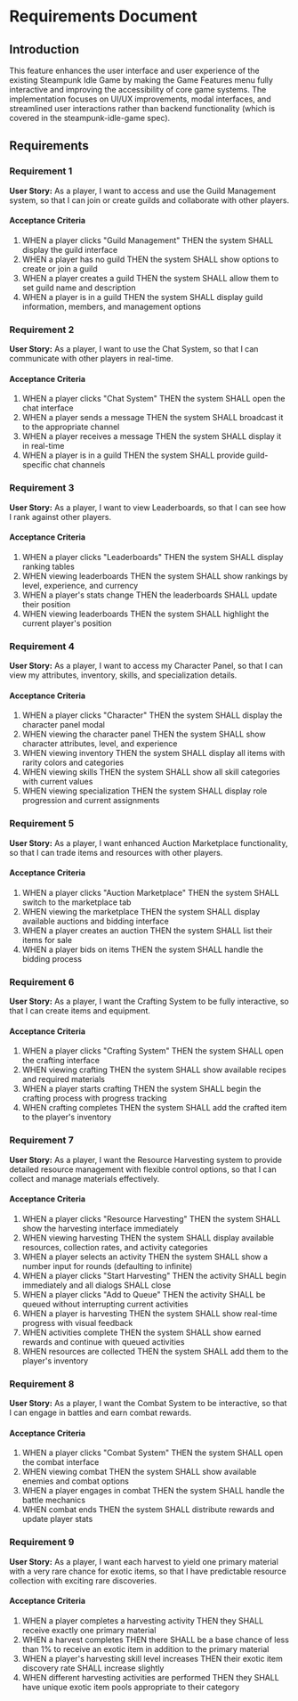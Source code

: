 # Requirements Document

## Introduction

This feature enhances the user interface and user experience of the existing Steampunk Idle Game by making the Game Features menu fully interactive and improving the accessibility of core game systems. The implementation focuses on UI/UX improvements, modal interfaces, and streamlined user interactions rather than backend functionality (which is covered in the steampunk-idle-game spec).

## Requirements

### Requirement 1

**User Story:** As a player, I want to access and use the Guild Management system, so that I can join or create guilds and collaborate with other players.

#### Acceptance Criteria

1. WHEN a player clicks "Guild Management" THEN the system SHALL display the guild interface
2. WHEN a player has no guild THEN the system SHALL show options to create or join a guild
3. WHEN a player creates a guild THEN the system SHALL allow them to set guild name and description
4. WHEN a player is in a guild THEN the system SHALL display guild information, members, and management options

### Requirement 2

**User Story:** As a player, I want to use the Chat System, so that I can communicate with other players in real-time.

#### Acceptance Criteria

1. WHEN a player clicks "Chat System" THEN the system SHALL open the chat interface
2. WHEN a player sends a message THEN the system SHALL broadcast it to the appropriate channel
3. WHEN a player receives a message THEN the system SHALL display it in real-time
4. WHEN a player is in a guild THEN the system SHALL provide guild-specific chat channels

### Requirement 3

**User Story:** As a player, I want to view Leaderboards, so that I can see how I rank against other players.

#### Acceptance Criteria

1. WHEN a player clicks "Leaderboards" THEN the system SHALL display ranking tables
2. WHEN viewing leaderboards THEN the system SHALL show rankings by level, experience, and currency
3. WHEN a player's stats change THEN the leaderboards SHALL update their position
4. WHEN viewing leaderboards THEN the system SHALL highlight the current player's position

### Requirement 4

**User Story:** As a player, I want to access my Character Panel, so that I can view my attributes, inventory, skills, and specialization details.

#### Acceptance Criteria

1. WHEN a player clicks "Character" THEN the system SHALL display the character panel modal
2. WHEN viewing the character panel THEN the system SHALL show character attributes, level, and experience
3. WHEN viewing inventory THEN the system SHALL display all items with rarity colors and categories
4. WHEN viewing skills THEN the system SHALL show all skill categories with current values
5. WHEN viewing specialization THEN the system SHALL display role progression and current assignments

### Requirement 5

**User Story:** As a player, I want enhanced Auction Marketplace functionality, so that I can trade items and resources with other players.

#### Acceptance Criteria

1. WHEN a player clicks "Auction Marketplace" THEN the system SHALL switch to the marketplace tab
2. WHEN viewing the marketplace THEN the system SHALL display available auctions and bidding interface
3. WHEN a player creates an auction THEN the system SHALL list their items for sale
4. WHEN a player bids on items THEN the system SHALL handle the bidding process

### Requirement 6

**User Story:** As a player, I want the Crafting System to be fully interactive, so that I can create items and equipment.

#### Acceptance Criteria

1. WHEN a player clicks "Crafting System" THEN the system SHALL open the crafting interface
2. WHEN viewing crafting THEN the system SHALL show available recipes and required materials
3. WHEN a player starts crafting THEN the system SHALL begin the crafting process with progress tracking
4. WHEN crafting completes THEN the system SHALL add the crafted item to the player's inventory

### Requirement 7

**User Story:** As a player, I want the Resource Harvesting system to provide detailed resource management with flexible control options, so that I can collect and manage materials effectively.

#### Acceptance Criteria

1. WHEN a player clicks "Resource Harvesting" THEN the system SHALL show the harvesting interface immediately
2. WHEN viewing harvesting THEN the system SHALL display available resources, collection rates, and activity categories
3. WHEN a player selects an activity THEN the system SHALL show a number input for rounds (defaulting to infinite)
4. WHEN a player clicks "Start Harvesting" THEN the activity SHALL begin immediately and all dialogs SHALL close
5. WHEN a player clicks "Add to Queue" THEN the activity SHALL be queued without interrupting current activities
6. WHEN a player is harvesting THEN the system SHALL show real-time progress with visual feedback
7. WHEN activities complete THEN the system SHALL show earned rewards and continue with queued activities
8. WHEN resources are collected THEN the system SHALL add them to the player's inventory

### Requirement 8

**User Story:** As a player, I want the Combat System to be interactive, so that I can engage in battles and earn combat rewards.

#### Acceptance Criteria

1. WHEN a player clicks "Combat System" THEN the system SHALL open the combat interface
2. WHEN viewing combat THEN the system SHALL show available enemies and combat options
3. WHEN a player engages in combat THEN the system SHALL handle the battle mechanics
4. WHEN combat ends THEN the system SHALL distribute rewards and update player stats

### Requirement 9

**User Story:** As a player, I want each harvest to yield one primary material with a very rare chance for exotic items, so that I have predictable resource collection with exciting rare discoveries.

#### Acceptance Criteria

1. WHEN a player completes a harvesting activity THEN they SHALL receive exactly one primary material
2. WHEN a harvest completes THEN there SHALL be a base chance of less than 1% to receive an exotic item in addition to the primary material
3. WHEN a player's harvesting skill level increases THEN their exotic item discovery rate SHALL increase slightly
4. WHEN different harvesting activities are performed THEN they SHALL have unique exotic item pools appropriate to their category